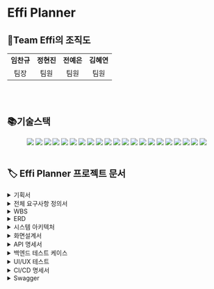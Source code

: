 # Effi Planner 
<h2 align="left">👥Team Effi의 조직도</h2>
<table>
  <tbody>
    <tr>
      <td align="center"><b>임찬규</b><br /></td>
      <td align="center"><b>정현진</b><br /></td>
      <td align="center"><b>전예은</b><br /></td>
      <td align="center"><b>김혜연</b><br /></td>
    </tr>
    <tr>
        <td align="center">팀장</td>
        <td align="center">팀원</td>
        <td align="center">팀원</td>
        <td align="center">팀원</td>
    </tr>
  </tbody>
</table>
<br/><br/>

<h2 align="left"> 📚기술스택 </h2>

<div align=center> 
  <img src="https://img.shields.io/badge/java-007396?style=for-the-badge&logo=java&logoColor=white"> 
  <img src="https://img.shields.io/badge/html5-E34F26?style=for-the-badge&logo=html5&logoColor=white">
  <img src="https://img.shields.io/badge/spring-6DB33F?style=for-the-badge&logo=spring&logoColor=white">
  <img src="https://img.shields.io/badge/redis-%23DD0031.svg?style=for-the-badge&logo=redis&logoColor=white">
  <img src="https://img.shields.io/badge/NPM-%23CB3837.svg?style=for-the-badge&logo=npm&logoColor=white">
  <img src="https://img.shields.io/badge/AWS-%23FF9900.svg?style=for-the-badge&logo=amazon-aws&logoColor=white">
  <img src="https://img.shields.io/badge/css-1572B6?style=for-the-badge&logo=css3&logoColor=white"> 
  <img src="https://img.shields.io/badge/javascript-F7DF1E?style=for-the-badge&logo=javascript&logoColor=black"> 
  <img src="https://img.shields.io/badge/mariaDB-003545?style=for-the-badge&logo=mariaDB&logoColor=white">  
  <img src="https://img.shields.io/badge/vue.js-4FC08D?style=for-the-badge&logo=vue.js&logoColor=white"> 
  <img src="https://img.shields.io/badge/bootstrap-7952B3?style=for-the-badge&logo=bootstrap&logoColor=white">
  <img src="https://img.shields.io/badge/apache tomcat-F8DC75?style=for-the-badge&logo=apachetomcat&logoColor=white">
  <img src="https://img.shields.io/badge/github-181717?style=for-the-badge&logo=github&logoColor=white">
  <img src="https://img.shields.io/badge/git-F05032?style=for-the-badge&logo=git&logoColor=white">
  <img src="https://img.shields.io/badge/springboot-6DB33F?style=for-the-badge&logo=springboot&logoColor=white">
  <img src="https://img.shields.io/badge/slack-%4A154B.svg?style=for-the-badge&logo=slack&logoColor=white"> 
  <img src="https://img.shields.io/badge/mariaDB-003545.svg?style=for-the-badge&logo=mariaDB&logoColor=white"> 
  <img src="https://img.shields.io/badge/intellijidea-000000.svg?style=for-the-badge&logo=intellijidea&logoColor=white"> 
  <img src="https://img.shields.io/badge/visualstudiocode-007ACC.svg?style=for-the-badge&logo=visualstudiocode&logoColor=white"> 
  <img src="https://img.shields.io/badge/figma-F24E1E.svg?style=for-the-badge&logo=figma&logoColor=white">
  <img src="https://img.shields.io/badge/amazonec2-FF9900.svg?style=for-the-badge&logo=amazonec2&logoColor=white"> 
</div>
<br>

<h2 align="left">🏷️ Effi Planner 프로젝트 문서 </h2>

<details>
    <summary>기획서</summary>

[기획서 링크](https://docs.google.com/document/d/1MJgmJed4s6z6OgQRg7SIL0T16ebNzhUBjuUCpWPdP78/edit?usp=drive_link)
</details>

<details>
    <summary>전체 요구사항 정의서</summary>

[1team-fin - 요구사항 정의서.pdf](https://github.com/user-attachments/files/16010667/1team-fin.-.pdf)

[Google 스프레드시트 링크](https://docs.google.com/spreadsheets/d/1gQcBxcgSCFihlm_j6VvEk0mBGkj9L0Vv-eDxfbsBDaU/edit?usp=sharing)
</details>

<details>
    <summary>WBS</summary>

![1team-fin - WBS_pages-to-jpg-0001](https://github.com/beyond-sw-camp/be05-fin-1team-effi/assets/61785329/3faaaceb-4d24-442a-8ca4-b0fc7996c397)

[Google 스프레드시트 링크](https://docs.google.com/spreadsheets/d/1gQcBxcgSCFihlm_j6VvEk0mBGkj9L0Vv-eDxfbsBDaU/edit?usp=sharing)
</details>

<details>
    <summary>ERD</summary>

![DataModeling](https://github.com/beyond-sw-camp/be05-fin-1team-effi/assets/74529390/59877e76-8e03-409b-aa7b-48972d83ece1)

[ERD 링크](https://www.erdcloud.com/d/LzhHdqfKbQiDiAqmG)
</details>

<details>
    <summary>시스템 아키텍처</summary>

![effi시스템아키텍쳐drawio](https://github.com/beyond-sw-camp/be05-fin-1team-effi/assets/74529390/626184f3-92f1-41c0-b85c-4a79f937af2b)

</details>

<details>
    <summary>화면설계서</summary>

[화면설계서 링크](https://drive.google.com/file/d/1xyGxCYz9oYFy-n2zXlV-mUb_1uDdMmnc/view?usp=drive_link)
</details>

<details>
    <summary>API 명세서</summary>

[API 명세서.pdf](https://github.com/user-attachments/files/16010744/1team-fin.-.api.pdf)

[Google 스프레드시트 링크](https://docs.google.com/spreadsheets/d/1gQcBxcgSCFihlm_j6VvEk0mBGkj9L0Vv-eDxfbsBDaU/edit?gid=1955962199#gid=1955962199)
</details>

<details>
    <summary>백엔드 테스트 케이스</summary>

[백엔드 테스트 케이스.pdf](https://github.com/user-attachments/files/16010679/1team-fin.-.pdf)

[Google 스프레드시트 링크](https://docs.google.com/spreadsheets/d/1gQcBxcgSCFihlm_j6VvEk0mBGkj9L0Vv-eDxfbsBDaU/edit?gid=1586565566#gid=1586565566)
</details>

<details>
    <summary>UI/UX 테스트</summary>

[UI/UX 테스트.pdf](https://github.com/user-attachments/files/16029381/1team-fin.-.UX_UI.pdf)


[Google 스프레드시트 링크](https://docs.google.com/spreadsheets/d/1gQcBxcgSCFihlm_j6VvEk0mBGkj9L0Vv-eDxfbsBDaU/edit?gid=1939439079#gid=1939439079)
</details>

<details>
    <summary>CI/CD 명세서</summary>

[CI/CD](https://github.com/user-attachments/files/16010835/cicdimg.pdf)

</details>

<details>
    <summary>Swagger</summary>

[Swagger Link](https://github.com/beyond-sw-camp/be05-fin-1team-effi/wiki/Swagger)

</details>

